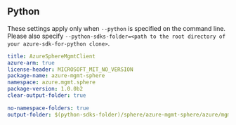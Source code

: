 ## Python

These settings apply only when `--python` is specified on the command line.
Please also specify `--python-sdks-folder=<path to the root directory of your azure-sdk-for-python clone>`.

``` yaml $(python)
title: AzureSphereMgmtClient
azure-arm: true
license-header: MICROSOFT_MIT_NO_VERSION
package-name: azure-mgmt-sphere
namespace: azure.mgmt.sphere
package-version: 1.0.0b2
clear-output-folder: true
```

``` yaml $(python)
no-namespace-folders: true
output-folder: $(python-sdks-folder)/sphere/azure-mgmt-sphere/azure/mgmt/sphere
```
